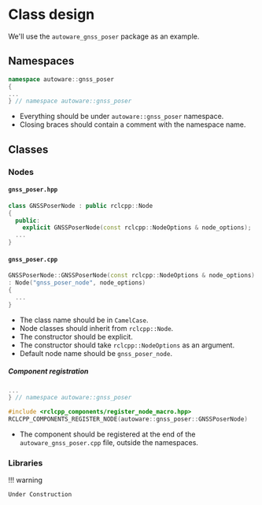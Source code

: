 # Class design

We'll use the `autoware_gnss_poser` package as an example.

## Namespaces

```cpp
namespace autoware::gnss_poser
{
...
} // namespace autoware::gnss_poser
```

- Everything should be under `autoware::gnss_poser` namespace.
- Closing braces should contain a comment with the namespace name.

## Classes

### Nodes

#### `gnss_poser.hpp`

```cpp
class GNSSPoserNode : public rclcpp::Node
{
  public:
    explicit GNSSPoserNode(const rclcpp::NodeOptions & node_options);
  ...
}
```

#### `gnss_poser.cpp`

```cpp
GNSSPoserNode::GNSSPoserNode(const rclcpp::NodeOptions & node_options)
: Node("gnss_poser_node", node_options)
{
  ...
}
```

- The class name should be in `CamelCase`.
- Node classes should inherit from `rclcpp::Node`.
- The constructor should be explicit.
- The constructor should take `rclcpp::NodeOptions` as an argument.
- Default node name should be `gnss_poser_node`.

##### Component registration

```cpp
...
} // namespace autoware::gnss_poser

#include <rclcpp_components/register_node_macro.hpp>
RCLCPP_COMPONENTS_REGISTER_NODE(autoware::gnss_poser::GNSSPoserNode)
```

- The component should be registered at the end of the `autoware_gnss_poser.cpp` file, outside the namespaces.

### Libraries

!!! warning

    Under Construction
